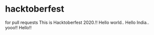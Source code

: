 # hacktoberfest
for pull requests
This is Hacktoberfest 2020.!!
Hello world..
Hello India..
yooo!!
Hello!!
